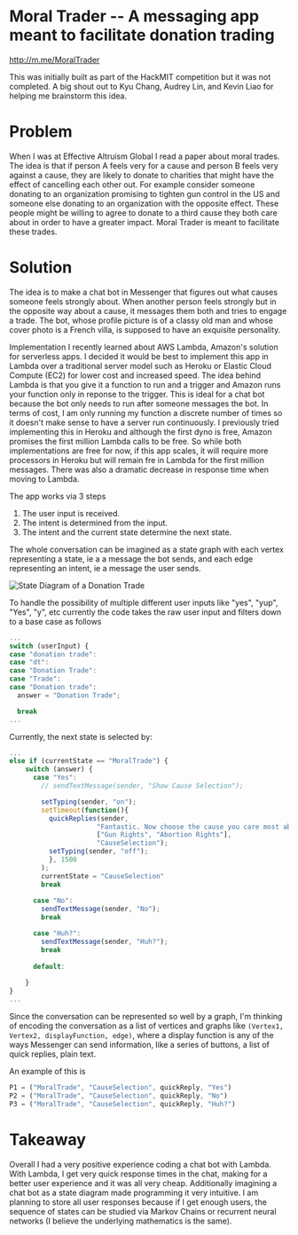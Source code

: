 # Moral Trader -- A messaging app meant to facilitate donation trading
http://m.me/MoralTrader

This was initially built as part of the HackMIT competition but it was not completed. A big shout out to Kyu Chang, Audrey Lin, and Kevin Liao for helping me brainstorm this idea.

# Problem
When I was at Effective Altruism Global I read a paper about moral trades. The idea is that if person A feels very for a cause and person B feels very against a cause, they are likely to donate to charities that might have the effect of cancelling each other out. For example consider someone donating to an organization promising to tighten gun control in the US and someone else donating to an organization with the opposite effect. These people might be willing to agree to donate to a third cause they both care about in order to have a greater impact. Moral Trader is meant to facilitate these trades.

# Solution
The idea is to make a chat bot in Messenger that figures out what causes someone feels strongly about. When another person feels strongly but in the opposite way about a cause, it messages them both and tries to engage a trade. The bot, whose profile picture is of a classy old man and whose cover photo is a French villa, is supposed to have an exquisite personality. 

Implementation
I recently learned about AWS Lambda, Amazon's solution for serverless apps. I decided it would be best to implement this app in Lambda over a traditional server model such as Heroku or Elastic Cloud Compute (EC2) for lower cost and increased speed. The idea behind Lambda is that you give it a function to run and a trigger and Amazon runs your function only in reponse to the trigger. This is ideal for a chat bot because the bot only needs to run after someone messages the bot. In terms of cost, I am only running my function a discrete number of times so it doesn't make sense to have a server run continuously. I previously tried implementing this in Heroku and although the first dyno is free, Amazon promises the first million Lambda calls to be free. So while both implementations are free for now, if this app scales, it will require more processors in Heroku but will remain fre in Lambda for the first million messages. There was also a dramatic decrease in response time when moving to Lambda.

The app works via 3 steps

1. The user input is received.
2. The intent is determined from the input.
3. The intent and the current state determine the next state.

The whole conversation can be imagined as a state graph with each vertex representing a state, ie a a message the bot sends, and each edge representing an intent, ie a message the user sends. 

![State Diagram of a Donation Trade](http://i.imgur.com/mMFc04b.png "State Diagram of a Donation Trade")

To handle the possibility of multiple different user inputs like "yes", "yup", "Yes", "y", etc currently the code takes the raw user input and filters down to a base case as follows

```javascript
...
switch (userInput) {
case "donation trade":
case "dt":
case "Donation Trade":
case "Trade":
case "Donation trade":
  answer = "Donation Trade";

  break
...
```

Currently, the next state is selected by:
```javascript
...
else if (currentState == "MoralTrade") {
	switch (answer) {
	  case "Yes":
	    // sendTextMessage(sender, "Show Cause Selection");

	    setTyping(sender, "on");
	    setTimeout(function(){
	      quickReplies(sender,
	                  "Fantastic. Now choose the cause you care most about. And do be honest",
	                  ["Gun Rights", "Abortion Rights"],
	                  "CauseSelection");
	      setTyping(sender, "off");
	      }, 1500
	    );
	    currentState = "CauseSelection"
	    break
	            
	  case "No":
	    sendTextMessage(sender, "No");
	    break

	  case "Huh?":
	    sendTextMessage(sender, "Huh?");
	    break
	          
	  default:
	            
	}
}
...
```

Since the conversation can be represented so well by a graph, I'm thinking of encoding the conversation as a list of vertices and graphs like `(Vertex1, Vertex2, displayFunction, edge)`, where a display function is any of the ways Messenger can send information, like a series of buttons, a list of quick replies, plain text. 

An example of this is 
```javascript
P1 = ("MoralTrade", "CauseSelection", quickReply, "Yes")
P2 = ("MoralTrade", "CauseSelection", quickReply, "No") 
P3 = ("MoralTrade", "CauseSelection", quickReply, "Huh?")
```

# Takeaway
Overall I had a very positive experience coding a chat bot with Lambda. With Lambda, I get very quick response times in the chat, making for a better user experience and it was all very cheap. Additionally imagining a chat bot as a state diagram made programming it very intuitive. I am planning to store all user responses because if I get enough users, the sequence of states can be studied via Markov Chains or recurrent neural networks (I believe the underlying mathematics is the same). 
